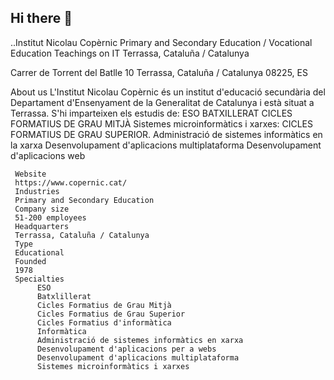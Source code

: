 ## Hi there 👋

<!--

**Here are some ideas to get you started:**

🙋‍♀️ A short introduction - what is your organization all about?
🌈 Contribution guidelines - how can the community get involved?
👩‍💻 Useful resources - where can the community find your docs? Is there anything else the community should know?
🍿 Fun facts - what does your team eat for breakfast?
🧙 Remember, you can do mighty things with the power of [Markdown](https://docs.github.com/github/writing-on-github/getting-started-with-writing-and-formatting-on-github/basic-writing-and-formatting-syntax)
-->

..Institut Nicolau Copèrnic
Primary and Secondary Education / Vocational Education Teachings on IT
Terrassa, Cataluña / Catalunya

Carrer de Torrent del Batlle 10
Terrassa, Cataluña / Catalunya 08225, ES

About us
L'Institut Nicolau Copèrnic és un institut d'educació secundària del Departament d'Ensenyament de la Generalitat de Catalunya i està situat a Terrassa.
S'hi imparteixen els estudis de:
     ESO
     BATXILLERAT
     CICLES FORMATIUS DE GRAU MITJÀ
          Sistemes microinformàtics i xarxes:
     CICLES FORMATIUS DE GRAU SUPERIOR.
          Administració de sistemes informàtics en la xarxa
          Desenvolupament d'aplicacions multiplataforma
          Desenvolupament d'aplicacions web
          
     Website
     https://www.copernic.cat/
     Industries
     Primary and Secondary Education
     Company size
     51-200 employees
     Headquarters
     Terrassa, Cataluña / Catalunya
     Type
     Educational
     Founded
     1978
     Specialties
          ESO
          Batxlillerat
          Cicles Formatius de Grau Mitjà
          Cicles Formatius de Grau Superior
          Cicles Formatius d'informàtica
          Informàtica
          Administració de sistemes informàtics en xarxa
          Desenvolupament d'aplicacions per a webs
          Desenvolupament d'aplicacions multiplataforma
          Sistemes microinformàtics i xarxes
